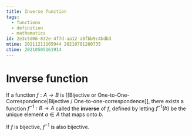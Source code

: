 ```yaml
---
title: Inverse function
tags:
  - functions
  - definition
  - mathematics
id: 2e3c5d06-832e-4f7d-aa12-a8fbb9c4bdb3
mtime: 20211211105944 20210701200735
ctime: 20210505161914
---
```


# Inverse function

If a function $f: A \rightarrow B$ is [[Bijective or One-to-One-Correspondence|Bijective / One-to-one-correspondence]], there exists a function $f^{-1} : B \rightarrow A$ called the **inverse** of $f$, defined by letting $f^{-1}(b)$ be the unique element $a \in A$ that maps onto $b$.

If $f$ is bijective, $f^{-1}$ is also bijective.
